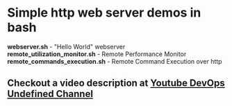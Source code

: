 # Simple http web server demos in bash

**webserver.sh** - "Hello World" webserver\
**remote_utilization_monitor.sh** - Remote Performance Monitor\
**remote_commands_execution.sh** - Remote Command Execution over http

## Checkout a video description at [Youtube DevOps Undefined Channel](https://youtu.be/jir_hTDYfh0?si=OY_iPwgtut-rsyAd)

